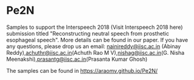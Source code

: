 # Pe2N

Samples to support the Interspeech 2018 (Visit Interspeech 2018 here) submission titled "Reconstructing neutral speech from prosthetic esophageal speech". More details can be found in our paper. If you have any questions, please drop us an email: nainireddy@iisc.ac.in (Abinay Reddy),achuthr@iisc.ac.in(Achuth Rao M V),nishag@iisc.ac.in(G. Nisha Meenakshi),prasantg@iisc.ac.in(Prasanta Kumar Ghosh)

The samples can be found in https://araomv.github.io/Pe2N/
